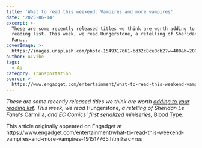 ```yaml
---
title: 'What to read this weekend: Vampires and more vampires'
date: '2025-06-14'
excerpt: >-
  These are some recently released titles we think are worth adding to your
  reading list. This week, we read Hungerstone, a retelling of Sheridan Le
  Fan...
coverImage: >-
  https://images.unsplash.com/photo-1549317661-bd32c8ce0db2?w=400&h=200&fit=crop&auto=format
author: AIVibe
tags:
  - Ai
category: Transportation
source: >-
  https://www.engadget.com/entertainment/what-to-read-this-weekend-vampires-and-more-vampires-191517765.html?src=rss
---
```

<p><em>These are some recently released titles we think are worth </em><a data-i13n="elm:context_link;elmt:doNotAffiliate;cpos:1;pos:1" class="no-affiliate-link" href="https://www.engadget.com/entertainment/the-best-apps-for-reading-tracking-and-listening-to-books-120047705.html"><em>adding to your reading list</em></a><em>. This week, we read </em>Hungerstone<em>, a retelling of Sheridan Le Fanu's</em> Carmilla, <em>and EC Comics' first serialized miniseries, </em>Blood Type.</p> 
<p>
 <core-commerce id="4bf3f5c3e57c4b219345352216b35a88" data-type="product-list" data-original-url="https://www.amazon.com/Hungerstone-Kat-Dunn/dp/1638932166"></core-commerce></p> 
<p>
 <core-commerce id="463288069f374a28a7c17b522f5c01a3" data-type="product-list" data-original-url="https://www.amazon.com/EC-Blood-Type-Corinna-Bechko-ebook/dp/B0F39JQ4MH"></core-commerce></p> 
<p></p>This article originally appeared on Engadget at https://www.engadget.com/entertainment/what-to-read-this-weekend-vampires-and-more-vampires-191517765.html?src=rss
